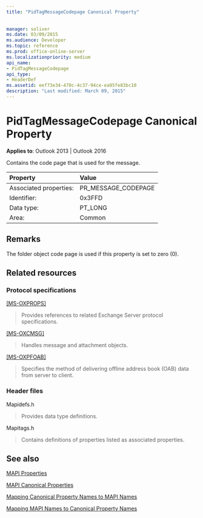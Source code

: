 ```yaml
---
title: "PidTagMessageCodepage Canonical Property"
 
 
manager: soliver
ms.date: 03/09/2015
ms.audience: Developer
ms.topic: reference
ms.prod: office-online-server
ms.localizationpriority: medium
api_name:
- PidTagMessageCodepage
api_type:
- HeaderDef
ms.assetid: eef73e34-470c-4c37-94ce-ea95fe83bc10
description: "Last modified: March 09, 2015"
---
```


# PidTagMessageCodepage Canonical Property

  
  
**Applies to**: Outlook 2013 | Outlook 2016 
  
Contains the code page that is used for the message.
  
|Property|Value|
|:-----|:-----|
|Associated properties:  <br/> |PR_MESSAGE_CODEPAGE  <br/> |
|Identifier:  <br/> |0x3FFD  <br/> |
|Data type:  <br/> |PT_LONG  <br/> |
|Area:  <br/> |Common  <br/> |
   
## Remarks

The folder object code page is used if this property is set to zero (0).
  
## Related resources

### Protocol specifications

[[MS-OXPROPS]](https://msdn.microsoft.com/library/f6ab1613-aefe-447d-a49c-18217230b148%28Office.15%29.aspx)
  
> Provides references to related Exchange Server protocol specifications.
    
[[MS-OXCMSG]](https://msdn.microsoft.com/library/7fd7ec40-deec-4c06-9493-1bc06b349682%28Office.15%29.aspx)
  
> Handles message and attachment objects.
    
[[MS-OXPFOAB]](https://msdn.microsoft.com/library/258a07a7-34a7-4373-87c1-cddf51447d00%28Office.15%29.aspx)
  
> Specifies the method of delivering offline address book (OAB) data from server to client.
    
### Header files

Mapidefs.h
  
> Provides data type definitions.
    
Mapitags.h
  
> Contains definitions of properties listed as associated properties.
    
## See also



[MAPI Properties](mapi-properties.md)
  
[MAPI Canonical Properties](mapi-canonical-properties.md)
  
[Mapping Canonical Property Names to MAPI Names](mapping-canonical-property-names-to-mapi-names.md)
  
[Mapping MAPI Names to Canonical Property Names](mapping-mapi-names-to-canonical-property-names.md)

